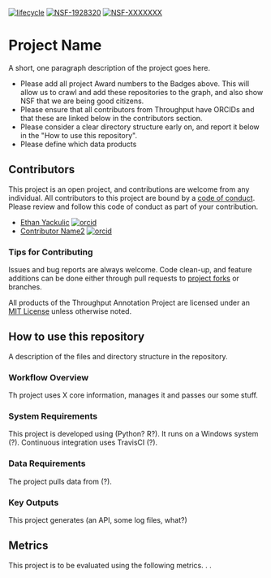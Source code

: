 [![lifecycle](https://img.shields.io/badge/lifecycle-experimental-orange.svg)](https://www.tidyverse.org/lifecycle/#experimental)
[![NSF-1928320](https://img.shields.io/badge/NSF-1928320-blue.svg)](https://nsf.gov/awardsearch/showAward?AWD_ID=1928320) [![NSF-XXXXXXX](https://img.shields.io/badge/NSF-XXXXXXX-blue.svg)](https://nsf.gov/awardsearch/showAward?AWD_ID=XXXXXXX)

# Project Name

A short, one paragraph description of the project goes here.

  * Please add all project Award numbers to the Badges above.  This will allow us to crawl and add these repositories to the graph, and also show NSF that we are being good citizens.
  * Please ensure that all contributors from Throughput have ORCIDs and that these are linked below in the contributors section.
  * Please consider a clear directory structure early on, and report it below in the "How to use this repository".
  * Please define which data products

## Contributors

This project is an open project, and contributions are welcome from any individual.  All contributors to this project are bound by a [code of conduct](CODE_OF_CONDUCT.md).  Please review and follow this code of conduct as part of your contribution.

  * [Ethan Yackulic](http://example.com/contributor_url1) [![orcid](https://img.shields.io/badge/orcid-0000--0001--5500--0401-brightgreen.svg)](https://orcid.org/0000-0001-5500-0401)
  * [Contributor Name2](http://example.com/contributor_url2) [![orcid](https://img.shields.io/badge/orcid-XXXX--XXXX--XXXX--XXXX-brightgreen.svg)](https://orcid.org/XXXX-XXXX-XXXX-XXXX)

### Tips for Contributing

Issues and bug reports are always welcome.  Code clean-up, and feature additions can be done either through pull requests to [project forks]() or branches.

All products of the Throughput Annotation Project are licensed under an [MIT License](LICENSE) unless otherwise noted.

## How to use this repository

A description of the files and directory structure in the repository.

### Workflow Overview

Th project uses X core information, manages it and passes our some stuff.

### System Requirements

This project is developed using (Python? R?).  It runs on a Windows system (?).  Continuous integration uses TravisCI (?).

### Data Requirements

The project pulls data from (?).

### Key Outputs

This project generates (an API, some log files, what?)

## Metrics

This project is to be evaluated using the following metrics. . .
